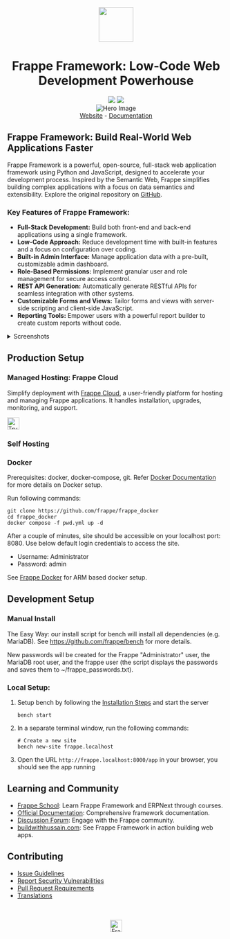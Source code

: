 <div align="center" markdown="1">
    <img src=".github/framework-logo-new.svg" width="80" height="80"/>
    <h1>Frappe Framework: Low-Code Web Development Powerhouse</h1>
</div>

<div align="center">
    <a target="_blank" href="LICENSE" title="License: MIT"><img src="https://img.shields.io/badge/License-MIT-success.svg"></a>
    <a href="https://codecov.io/gh/frappe/frappe"><img src="https://codecov.io/gh/frappe/frappe/branch/develop/graph/badge.svg?token=XoTa679hIj"/></a>
</div>
<div align="center">
    <img src=".github/hero-image.png" alt="Hero Image" />
</div>
<div align="center">
    <a href="https://frappe.io/framework">Website</a>
    -
    <a href="https://docs.frappe.io/framework">Documentation</a>
</div>

## Frappe Framework: Build Real-World Web Applications Faster

Frappe Framework is a powerful, open-source, full-stack web application framework using Python and JavaScript, designed to accelerate your development process.  Inspired by the Semantic Web, Frappe simplifies building complex applications with a focus on data semantics and extensibility.  Explore the original repository on [GitHub](https://github.com/frappe/frappe).

### Key Features of Frappe Framework:

*   **Full-Stack Development:** Build both front-end and back-end applications using a single framework.
*   **Low-Code Approach:** Reduce development time with built-in features and a focus on configuration over coding.
*   **Built-in Admin Interface:** Manage application data with a pre-built, customizable admin dashboard.
*   **Role-Based Permissions:** Implement granular user and role management for secure access control.
*   **REST API Generation:** Automatically generate RESTful APIs for seamless integration with other systems.
*   **Customizable Forms and Views:** Tailor forms and views with server-side scripting and client-side JavaScript.
*   **Reporting Tools:** Empower users with a powerful report builder to create custom reports without code.

<details>
<summary>Screenshots</summary>

![List View](.github/fw-list-view.png)
![Form View](.github/fw-form-view.png)
![Role Permission Manager](.github/fw-rpm.png)
</details>

## Production Setup

### Managed Hosting: Frappe Cloud

Simplify deployment with [Frappe Cloud](https://frappecloud.com), a user-friendly platform for hosting and managing Frappe applications. It handles installation, upgrades, monitoring, and support.

<div>
    <a href="https://frappecloud.com/" target="_blank">
        <picture>
            <source media="(prefers-color-scheme: dark)" srcset="https://frappe.io/files/try-on-fc-white.png">
            <img src="https://frappe.io/files/try-on-fc-black.png" alt="Try on Frappe Cloud" height="28" />
        </picture>
    </a>
</div>

### Self Hosting

### Docker

Prerequisites: docker, docker-compose, git. Refer [Docker Documentation](https://docs.docker.com) for more details on Docker setup.

Run following commands:

```
git clone https://github.com/frappe/frappe_docker
cd frappe_docker
docker compose -f pwd.yml up -d
```

After a couple of minutes, site should be accessible on your localhost port: 8080. Use below default login credentials to access the site.
- Username: Administrator
- Password: admin

See [Frappe Docker](https://github.com/frappe/frappe_docker?tab=readme-ov-file#to-run-on-arm64-architecture-follow-this-instructions) for ARM based docker setup.

## Development Setup

### Manual Install

The Easy Way: our install script for bench will install all dependencies (e.g. MariaDB). See https://github.com/frappe/bench for more details.

New passwords will be created for the Frappe "Administrator" user, the MariaDB root user, and the frappe user (the script displays the passwords and saves them to ~/frappe_passwords.txt).

### Local Setup:

1.  Setup bench by following the [Installation Steps](https://docs.frappe.io/framework/user/en/installation) and start the server
    ```
    bench start
    ```
2.  In a separate terminal window, run the following commands:
    ```
    # Create a new site
    bench new-site frappe.localhost
    ```
3.  Open the URL `http://frappe.localhost:8000/app` in your browser, you should see the app running

## Learning and Community

*   [Frappe School](https://frappe.school): Learn Frappe Framework and ERPNext through courses.
*   [Official Documentation](https://docs.frappe.io/framework): Comprehensive framework documentation.
*   [Discussion Forum](https://discuss.frappe.io/): Engage with the Frappe community.
*   [buildwithhussain.com](https://buildwithhussain.com): See Frappe Framework in action building web apps.

## Contributing

*   [Issue Guidelines](https://github.com/frappe/erpnext/wiki/Issue-Guidelines)
*   [Report Security Vulnerabilities](https://frappe.io/security)
*   [Pull Request Requirements](https://github.com/frappe/erpnext/wiki/Contribution-Guidelines)
*   [Translations](https://crowdin.com/project/frappe)

<br>
<br>
<div align="center">
    <a href="https://frappe.io" target="_blank">
        <picture>
            <source media="(prefers-color-scheme: dark)" srcset="https://frappe.io/files/Frappe-white.png">
            <img src="https://frappe.io/files/Frappe-black.png" alt="Frappe Technologies" height="28"/>
        </picture>
    </a>
</div>